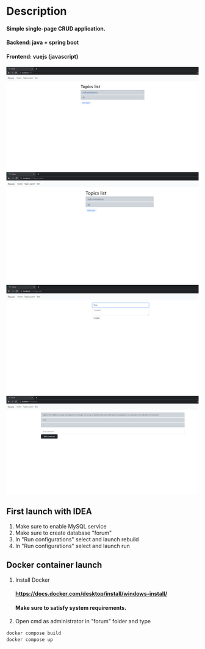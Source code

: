 # Description
#### Simple single-page CRUD application.
#### Backend: java + spring boot
#### Frontend: vuejs (javascript)
![Alt text](/description/main-page.PNG "Main page")
![Alt text](/description/topics-panel-page.PNG "Topics list")
![Alt text](/description/add-topic-page.PNG "Add topic page")
![Alt text](/description/topic-page.PNG "Topic page")

## First launch with IDEA
1. Make sure to enable MySQL service
2. Make sure to create database "forum"
3. In "Run configurations" select and launch rebuild
4. In "Run configurations" select and launch run

## Docker container launch
1. Install Docker
   #### https://docs.docker.com/desktop/install/windows-install/
   #### Make sure to satisfy system requirements.
2. Open cmd as administrator in "forum" folder and type
```sh
docker compose build
docker compose up
```
